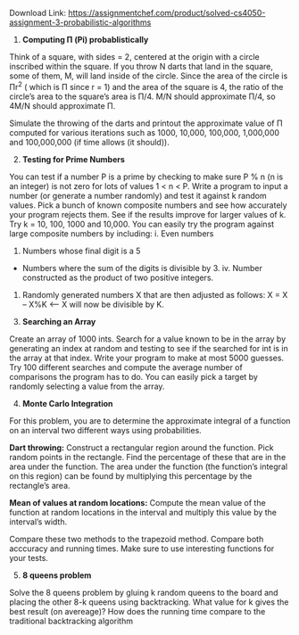 Download Link: https://assignmentchef.com/product/solved-cs4050-assignment-3-probabilistic-algorithms
<br>



<ol>

 <li><strong>Computing Π (Pi) probablistically</strong></li>

</ol>

Think of a square, with sides = 2, centered at the origin with a circle inscribed within the square. If you throw N darts that land in the square, some of them, M, will land inside of the circle. Since the area of the circle is Πr<sup>2</sup> ( which is Π since r = 1) and the area of the square is 4, the ratio of the circle’s area to the square’s area is Π/4. M/N should approximate Π/4, so 4M/N should approximate Π.

Simulate the throwing of the darts and printout the approximate value of Π computed for various iterations such as 1000, 10,000, 100,000, 1,000,000 and 100,000,000 (if time allows (it should)).

<ol start="2">

 <li><strong>Testing for Prime Numbers</strong></li>

</ol>

You can test if a number P is a prime by checking to make sure P % n (n is an integer) is not zero for lots of values 1 &lt; n &lt; P. Write a program to input a number (or generate a number randomly) and test it against k random values. Pick a bunch of known composite numbers and see how accurately your program rejects them. See if the results improve for larger values of k. Try k = 10, 100, 1000 and 10,000. You can easily try the program against large composite numbers by including: i. Even numbers

<ol>

 <li>Numbers whose final digit is a 5</li>

</ol>

<ul>

 <li>Numbers where the sum of the digits is divisible by 3. iv. Number constructed as the product of two positive integers.</li>

</ul>

<ol>

 <li>Randomly generated numbers X that are then adjusted as follows: X = X – X%K &lt;– X will now be divisible by K.</li>

</ol>

<ol start="3">

 <li><strong>Searching an Array</strong></li>

</ol>

Create an array of 1000 ints. Search for a value known to be in the array by generating an index at random and testing to see if the searched for int is in the array at that index. Write your program to make at most 5000 guesses. Try 100 different searches and compute the average number of comparisons the program has to do. You can easily pick a target by randomly selecting a value from the array.

<ol start="4">

 <li><strong>Monte Carlo Integration</strong></li>

</ol>

For this problem, you are to determine the approximate integral of a function on an interval two different ways using probabilities.

<strong>   Dart throwing:</strong> Construct a rectangular region around the function. Pick random points in the rectangle. Find the percentage of these that are in the area under the function. The area under the function (the function’s integral on this region) can be found by multiplying this percentage by the rectangle’s area.

<strong>   Mean of values at random locations:</strong> Compute the mean value of the function at random locations in the interval and multiply this value by the interval’s width.

Compare these two methods to the trapezoid method. Compare both acccuracy and running times. Make sure to use interesting functions for your tests.

<ol start="5">

 <li><strong>8 queens problem</strong></li>

</ol>

Solve the 8 queens problem by gluing k random queens to the board and placing the other 8-k queens using backtracking. What value for k gives the best result (on avereage)? How does the running time compare to the traditional backtracking algorithm